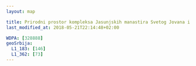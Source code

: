 ```yaml
---
layout: map

title: Prirodni prostor kompleksa Jasunjskih manastira Svetog Jovana i Svete Bogorodice
last_modified_at: 2018-05-21T22:14:48+02:00

WDPA: [328888]
geoSrbija:
  L1_183: [146]
  L1_362: [73]
---
```

